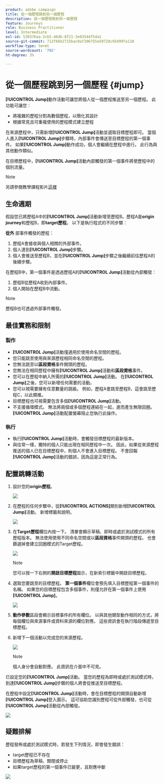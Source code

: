 ```yaml
---
product: adobe campaign
title: 從一個歷程跳到另一個歷程
description: 從一個歷程跳到另一個歷程
feature: Journeys
role: Business Practitioner
level: Intermediate
exl-id: 520376aa-2cb5-46d6-8f21-3e03544f5da1
source-git-commit: 712f66b2715bac0af206755e59728c95499fa110
workflow-type: tm+mt
source-wordcount: '792'
ht-degree: 3%

---
```


# 從一個歷程跳到另一個歷程 {#jump}

**[!UICONTROL Jump]**&#x200B;動作活動可讓您將個人從一個歷程推送至另一個歷程。 此功能可讓您：

* 將複雜的歷程分割為數個歷程，以簡化其設計
* 根據常見且可重複使用的歷程模式建立歷程

在來源歷程中，只需新增&#x200B;**[!UICONTROL Jump]**&#x200B;活動並選取目標歷程即可。 當個人進入&#x200B;**[!UICONTROL Jump]**&#x200B;步驟時，內部事件會傳送至目標歷程的第一個事件。 如果&#x200B;**[!UICONTROL Jump]**&#x200B;動作成功，個人會繼續在歷程中進行。 此行為與其他動作類似。

在目標歷程中，**[!UICONTROL Jump]**&#x200B;活動內部觸發的第一個事件將使歷程中的個別流量。

>[!NOTE]
>
>另請參閱教學課程影片[這裡](https://experienceleague.adobe.com/docs/journey-orchestration-learn/tutorials/building-a-journey/jumping-to-another-journey.html)

## 生命週期

假設您已將歷程A中的&#x200B;**[!UICONTROL Jump]**&#x200B;活動新增至歷程B。歷程A是&#x200B;**origin journey**&#x200B;和歷程B，即&#x200B;**target歷程**。
以下是執行程式的不同步驟：

**從外** 部事件觸發的歷程：

1. 歷程A會接收與個人相關的外部事件。
1. 個人達到&#x200B;**[!UICONTROL Jump]**&#x200B;步驟。
1. 個人會推送至歷程B，並在&#x200B;**[!UICONTROL Jump]**&#x200B;步驟之後繼續前往歷程A的後續步驟。

在歷程B中，第一個事件是透過歷程A的&#x200B;**[!UICONTROL Jump]**&#x200B;活動從內部觸發：

1. 歷程B從歷程A收到內部事件。
1. 個人開始在歷程B中流動。

>[!NOTE]
>
>歷程B也可透過外部事件觸發。

## 最佳實務和限制

### 製作

* **[!UICONTROL Jump]**&#x200B;活動僅適用於使用命名空間的歷程。
* 您只能跳至使用與來源歷程相同命名空間的歷程。
* 您無法跳至以&#x200B;**區段資格**&#x200B;事件開頭的歷程。
* 您無法在相同歷程中擁有&#x200B;**[!UICONTROL Jump]**&#x200B;活動和&#x200B;**區段資格**&#x200B;事件。
* 您可以在歷程中納入所需的&#x200B;**[!UICONTROL Jump]**&#x200B;活動。 在&#x200B;**[!UICONTROL Jump]**&#x200B;之後，您可以新增任何需要的活動。
* 您可以視需要擁有任意數量的跳級。 例如，歷程A會跳至歷程B，這會跳至歷程C，以此類推。
* 目標歷程也可視需要包含多個&#x200B;**[!UICONTROL Jump]**&#x200B;活動。
* 不支援循環模式。 無法將兩個或多個歷程連結在一起，進而產生無限回圈。 **[!UICONTROL Jump]**&#x200B;活動配置螢幕阻止您執行此操作。

### 執行

* 執行&#x200B;**[!UICONTROL Jump]**&#x200B;活動時，會觸發目標歷程的最新版本。
* 與往常一樣，獨特的個人只能出現在相同歷程中一次。 因此，如果從來源歷程推送的個人已在目標歷程中，則個人不會進入目標歷程。 不會回報&#x200B;**[!UICONTROL Jump]**&#x200B;活動的錯誤，因為這是正常行為。

## 配置跳轉活動

1. 設計您的&#x200B;**origin歷程**。

   ![](../assets/jump1.png)

1. 在歷程的任何步驟中，從&#x200B;**[!UICONTROL ACTIONS]**&#x200B;類別新增&#x200B;**[!UICONTROL Jump]**&#x200B;活動。 新增標籤和說明。

   ![](../assets/jump2.png)

1. 在&#x200B;**Target歷程**欄位內按一下。
清單會顯示草稿、即時或處於測試模式的所有歷程版本。 無法使用使用不同命名空間或以**區段資格**&#x200B;事件開頭的歷程。 也會篩選掉會建立回圈模式的Target歷程。

   ![](../assets/jump3.png)

   >[!NOTE]
   >
   >您可以按一下右側的&#x200B;**開啟目標歷程**&#x200B;圖示，在新索引標籤中開啟目標歷程。

1. 選取您要跳至的目標歷程。
**第一個事件**&#x200B;欄位會預先填入目標歷程第一個事件的名稱。 如果您的目標歷程包含多個事件，則僅允許在第一個事件上使用&#x200B;**[!UICONTROL Jump]**。

   ![](../assets/jump4.png)

1. **動作參數**&#x200B;區段會顯示目標事件的所有欄位。 以與其他類型動作相同的方式，將每個欄位與來源事件或資料來源的欄位對應。 這些資訊會在執行階段傳遞至目標歷程。
1. 新增下一個活動以完成您的來源歷程。

   ![](../assets/jump5.png)


   >[!NOTE]
   >
   >個人身分會自動對應。 此資訊在介面中不可見。

已設定您的&#x200B;**[!UICONTROL Jump]**&#x200B;活動。 當您的歷程為即時或處於測試模式時，到達&#x200B;**[!UICONTROL Jump]**&#x200B;步驟的個人將會從推送至目標歷程。

在歷程中設定&#x200B;**[!UICONTROL Jump]**&#x200B;活動時，會在目標歷程的開頭自動新增&#x200B;**[!UICONTROL Jump]**&#x200B;登入圖示。 這可協助您識別歷程可從外部觸發，也可從&#x200B;**[!UICONTROL Jump]**&#x200B;活動從內部觸發。

![](../assets/jump7.png)

## 疑難排解

歷程發佈或處於測試模式時，若發生下列情況，即會發生錯誤：
* target歷程已不存在
* 目標歷程為草稿、關閉或停止
* 如果target歷程的第一個事件已變更，且對應中斷

![](../assets/jump6.png)

